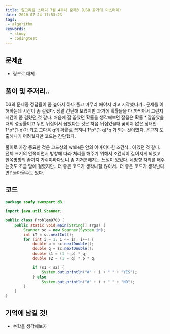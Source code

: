 ```yaml
---
title: 알고리즘 스터디 7월 4주차 문제3 (USB 꽂기의 미스터리)
date: 2020-07-24 17:53:23
tags:
 - algorithm
keywords:
  - study
  - codingtest
---
```


## 문제[#](https://swexpertacademy.com/main/code/problem/problemDetail.do?contestProbId=AXDNEA3aaU0DFAVX&categoryId=AXDNEA3aaU0DFAVX&categoryType=CODE)

- 링크로 대체

## 풀이 및 주저리..

D3의 문제중 정답율이 좀 높아서 하나 풀고 마무리 해야지 라고 시작했다가.. 문제를 이해하는데 시간이 좀 걸렸다. 정말 간단해 보였지만 과거에 확률들을 다 까먹어서 그런지 시간이 좀 걸렸던 것 같다. 처음에 잘 꼽았던 확률을 생각해보면 잘꼽은 확률 * 잘꼽았을때의 성공률이고 두번 뒤집어서 꼽았다는 것은 처음 뒤집었을때 꽃히지 않은 상태인 1\*p\*(1-q)가 되고 그다음 q의 확률로 꼽히니 1*p\*(1-q)\*q 가 되는 것이였다. 은근히 도출해내기 어려웠지만 코드는 간단했다.

풀이로 가장 중요한 것은 코드상의 while문 안의 어마어마한 조건식.. 이였던 것 같다. 전체 크기의 안쪽이면서 방향에 따라 처리를 해주기 위해서 조건식이 길어지게 되었고 한쪽방향의 끝까지 가줘야하다보니 좀 지저분해지는 느낌이 있었다.  네방향 처리를 해주는것도 조금 맘에 걸렸지만.. 더 좋은 코드가 생각나질 않아서.. 더 좋은 코드가 생각난다면? 돌아올수도 있다.

## 코드

```java
package ssafy.swexpert.d3;

import java.util.Scanner;

public class Problem9700 {
    public static void main(String[] args) {
        Scanner sc = new Scanner(System.in);
        int iT = sc.nextInt();
        for (int i = 1; i <= iT; i++) {
            double p = sc.nextDouble();
            double q = sc.nextDouble();
            double s1 = (1 - p) * q;
            double s2 = (1 - q) * p * q;

            if (s1 < s2) {
                System.out.println("#" + i + " " + "YES");
            } else
                System.out.println("#" + i + " " + "NO");
        }
    }
}

```

## 기억에 남길 것!

- 수학을 생각해보자
